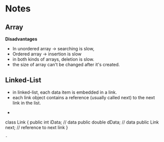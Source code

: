 # Notes 


## Array

**Disadvantages**

- In unordered array -> searching is slow, 
- Ordered array -> insertion is slow
- in both kinds of arrays, deletion is slow.
- the size of array can't be changed after it's created.

## Linked-List 

- in linked-list, each data item is embedded in a link. 
- each link object contains a reference (usually called next) to the next link in the list.
-  ```java
class Link {
    public int iData; // data
    public double dData; // data
    public Link next; // reference to next link
}
```
- 
